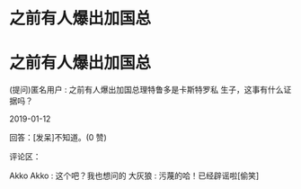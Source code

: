 # 之前有人爆出加国总

# 之前有人爆出加国总

(提问)匿名用户 : 之前有人爆出加国总理特鲁多是卡斯特罗私 生子，这事有什么证据吗？

2019-01-12

回答：[发呆]不知道。(0 赞)

评论区：

Akko Akko : 这个吧？我也想问的 大灰狼 : 污蔑的哈！已经辟谣啦[偷笑]